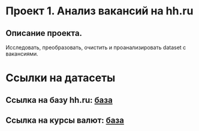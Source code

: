 
# Проект 1. Анализ вакансий на hh.ru

## Описание проекта.

Исследовать, преобразовать, очистить и проанализировать dataset с вакансиями.

# Ссылки на датасеты

## Ссылка на базу hh.ru: [база](https://drive.google.com/file/d/1QCa2Gz4a-cb2yJSGPIGWyNXxlIytXOj-/view?usp=sharing)
## Ссылка на курсы валют: [база](https://drive.google.com/file/d/1LK3RcdOgrjYaAKQNLnR98wdZ54Ky6HFl/view?usp=sharing)
